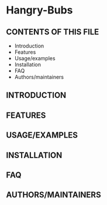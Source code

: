# Hangry-Bubs

CONTENTS OF THIS FILE
---------------------

* Introduction
* Features
* Usage/examples
* Installation
* FAQ
* Authors/maintainers

INTRODUCTION
------------

FEATURES
----------

USAGE/EXAMPLES
-------------

INSTALLATION
----------

FAQ
------

AUTHORS/MAINTAINERS
---------------------
